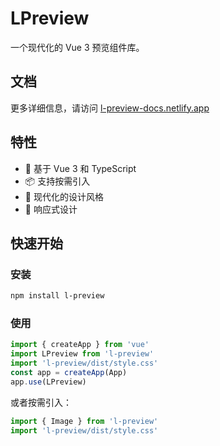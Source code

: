 # LPreview

一个现代化的 Vue 3 预览组件库。

## 文档

更多详细信息，请访问 [l-preview-docs.netlify.app](https://l-preview-docs.netlify.app)

## 特性

- 🚀 基于 Vue 3 和 TypeScript
- 📦 支持按需引入
- 🎨 现代化的设计风格
- 📱 响应式设计

## 快速开始

### 安装

```bash
npm install l-preview
```

### 使用

```ts
import { createApp } from 'vue' 
import LPreview from 'l-preview' 
import 'l-preview/dist/style.css' 
const app = createApp(App) 
app.use(LPreview)
```

或者按需引入：

```ts
import { Image } from 'l-preview' 
import 'l-preview/dist/style.css'
```